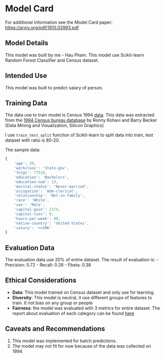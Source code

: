 # Model Card

For additional information see the Model Card paper: https://arxiv.org/pdf/1810.03993.pdf

## Model Details
This model was built by me - Hau Pham. This model use Scikit-learn Random Forest Classifier and Census dataset.
## Intended Use

This model was built to predict salary of person.
## Training Data

The data use to train model is Census 1994 [data](https://github.com/udacity/nd0821-c3-starter-code/blob/master/starter/data/census.csv). This data was extracted from the [1994 Census bureau database](http://www.census.gov/en.html) by Ronny Kohavi and Barry Becker (Data Mining and Visualization, Silicon Graphics)

I use `train_test_split` function of Scikit-learn to split data into train, test dataset with ratio is 80-20.

The sample data:
```javascript
{
    'age': 39,
    'workclass': 'State-gov',
    'fnlgt': 77516,
    'education': 'Bachelors',
    'education-num': 13,
    'marital-status': 'Never-married',
    'occupation': 'Adm-clerical',
    'relationship': 'Not-in-family',
    'race': 'White',
    'sex': 'Male',
    'capital-gain': 2174,
    'capital-loss': 0,
    'hours-per-week': 40,
    'native-country': 'United-States',
    'salary': '<=50K'
}
```
## Evaluation Data

The evaluation data use 20% of entire dataset.
The result of evaluation is:
    - Precision: 0.72
    - Recall: 0.26
    - Fbeta: 0.38


## Ethical Considerations

- **Data**: This model trained on Census dataset and only use for learning.
- **Diversity**: This model is neutral, it use different groups of features to train. It not bias on any group or people
- **Fairness**: the model was evaluated with 3 metrics for entire dataset. The report about evaluation of each category can be found [here](https://github.com/winterlovet44/udacity-mlops-project3/blob/main/starter/slice_output.txt)


## Caveats and Recommendations

1. This model was implemented for batch predictions.
2. The model may not fit for now because of the data was collected on 1994